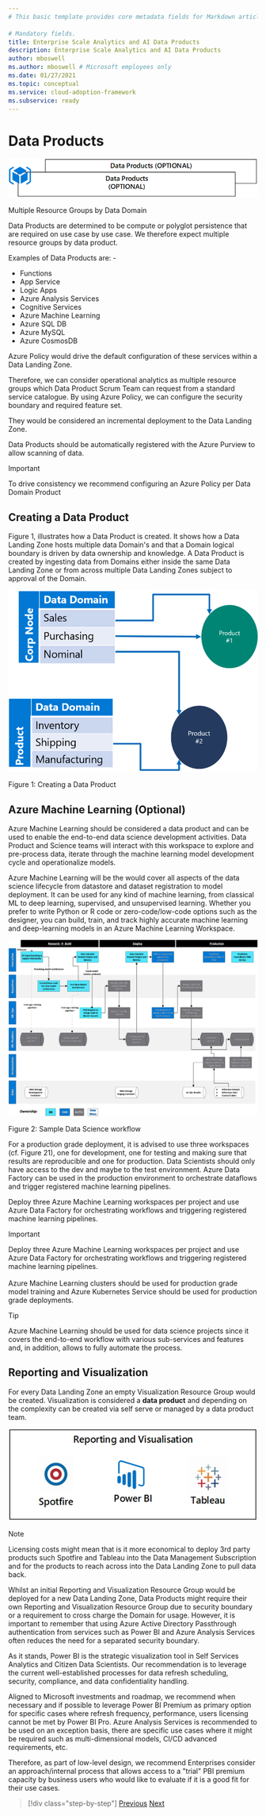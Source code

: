 ```yaml
---
# This basic template provides core metadata fields for Markdown articles on docs.microsoft.com.

# Mandatory fields.
title: Enterprise Scale Analytics and AI Data Products
description: Enterprise Scale Analytics and AI Data Products
author: mboswell
ms.author: mboswell # Microsoft employees only
ms.date: 01/27/2021
ms.topic: conceptual
ms.service: cloud-adoption-framework
ms.subservice: ready
---
```

# Data Products

![Data Products Resource Group](../images/dataproductsrg.png)

Multiple Resource Groups by Data Domain

Data Products are determined to be compute or polyglot persistence that are required on use case by use case. We therefore expect multiple resource groups by data product.

Examples of Data Products are: -

* Functions
* App Service
* Logic Apps
* Azure Analysis Services
* Cognitive Services
* Azure Machine Learning
* Azure SQL DB
* Azure MySQL
* Azure CosmosDB

Azure Policy would drive the default configuration of these services within a Data Landing Zone.

Therefore, we can consider operational analytics as multiple resource groups which Data Product Scrum Team can request from a standard service catalogue. By using Azure Policy, we can configure the security boundary and required feature set.

They would be considered an incremental deployment to the Data Landing Zone.

Data Products should be automatically registered with the Azure Purview to allow scanning of data.

>[!IMPORTANT]
>To drive consistency we recommend configuring an Azure Policy per Data Domain Product

## Creating a Data Product

Figure 1, illustrates how a Data Product is created. It shows how a Data Landing Zone hosts multiple data Domain's and that a Domain logical boundary is driven by data ownership and knowledge. A Data Product is created by ingesting data from Domains either inside the same Data Landing Zone or from across multiple Data Landing Zones subject to approval of the Domain.

![Creating a Data Product](../images/dataproductcrossdlz.png)

Figure 1: Creating a Data Product

## Azure Machine Learning (Optional)

Azure Machine Learning should be considered a data product and can be used to enable the end-to-end data science development activities. Data Product and Science teams will interact with this workspace to explore and pre-process data, iterate through the machine learning model development cycle and operationalize models.

Azure Machine Learning will be the would cover all aspects of the data science lifecycle from datastore and dataset registration to model deployment. It can be used for any kind of machine learning, from classical ML to deep learning, supervised, and unsupervised learning. Whether you prefer to write Python or R code or zero-code/low-code options such as the designer, you can build, train, and track highly accurate machine learning and deep-learning models in an Azure Machine Learning Workspace.

![Sample Data Science workflow](../images/image25.png)

Figure 2: Sample Data Science workflow

For a production grade deployment, it is advised to use three workspaces (cf. Figure 21), one for development, one for testing and making sure that results are reproducible and one for production. Data Scientists should only have access to the dev and maybe to the test environment. Azure Data Factory can be used in the production environment to orchestrate dataflows and trigger registered machine learning pipelines.

 Deploy three Azure Machine Learning workspaces per project and use Azure Data Factory for orchestrating workflows and triggering registered machine learning pipelines.

>[!IMPORTANT]
>Deploy three Azure Machine Learning workspaces per project and use Azure Data Factory for orchestrating workflows and triggering registered machine learning pipelines.\
\
Azure Machine Learning clusters should be used for production grade model training and Azure Kubernetes Service should be used for production grade deployments.

>[!TIP]
>Azure Machine Learning should be used for data science projects since it covers the end-to-end workflow with various sub-services and features and, in addition, allows to fully automate the process.

## Reporting and Visualization

For every Data Landing Zone an empty Visualization Resource Group would be created. Visualization is considered a **data product** and depending on the complexity can be created via self serve or managed by a data product team.

![Visualization Resource Group](../images/visualizationrg.png)

>[!NOTE]
>Licensing costs might mean that is it more economical to deploy 3rd party products such Spotfire and Tableau into the Data Management Subscription and for the products to reach across into the Data Landing Zone to pull data back.

Whilst an initial Reporting and Visualization Resource Group would be deployed for a new Data Landing Zone, Data Products might require their own Reporting and Visualization Resource Group due to security boundary or a requirement to cross charge the Domain for usage. However, it is important to remember that using Azure Active Directory Passthrough authentication from services such as Power BI and Azure Analysis Services often reduces the need for a separated security boundary.

As it stands, Power BI is the strategic visualization tool in Self Services Analytics and Citizen Data Scientists. Our recommendation is to leverage the current well-established processes for data refresh scheduling, security, compliance, and data confidentiality handling.

Aligned to Microsoft investments and roadmap, we recommend when necessary and if possible to leverage Power BI Premium as primary option for specific cases where refresh frequency, performance, users licensing cannot be met by Power BI Pro. Azure Analysis Services is recommended to be used on an exception basis, there are specific use cases where it might be required such as multi-dimensional models, CI/CD advanced requirements, etc.

Therefore, as part of low-level design, we recommend Enterprises consider an approach/internal process that allows access to a "trial" PBI premium capacity by business users who would like to evaluate if it is a good fit for their use cases.

>[!div class="step-by-step"]
>[Previous](05-domains.md)
>[Next](../04-ingestion/01-overview.md)
